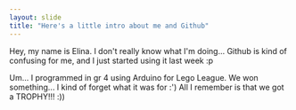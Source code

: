 ```yaml
---
layout: slide
title: "Here's a little intro about me and Github"
---
```

Hey, my name is Elina. I don't really know what I'm doing... Github is kind of confusing for me, and I just started using it last week :p

Um... I programmed in gr 4 using Arduino for Lego League. We won something... I kind of forget what it was for :') All I remember is that we got a TROPHY!!! :))
